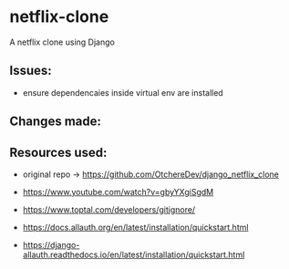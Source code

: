 # netflix-clone
A netflix clone using Django

## Issues:
- ensure dependencaies inside virtual env are installed


## Changes made:



## Resources used:

- original repo -> https://github.com/OtchereDev/django_netflix_clone

- https://www.youtube.com/watch?v=gbyYXgiSgdM

- https://www.toptal.com/developers/gitignore/

- https://docs.allauth.org/en/latest/installation/quickstart.html

- https://django-allauth.readthedocs.io/en/latest/installation/quickstart.html